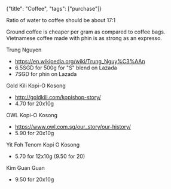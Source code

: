 {"title": "Coffee", "tags": ["purchase"]}

Ratio of water to coffee should be about 17:1

Ground coffee is cheaper per gram as compared to coffee bags.
Vietnamese coffee made with phin is as strong as an expresso.

Trung Nguyen
* https://en.wikipedia.org/wiki/Trung_Nguy%C3%AAn
* 6.5SGD for 500g for "S" blend on Lazada
* 7SGD for phin on Lazada

Gold Kili Kopi-O Kosong
* http://goldkili.com/kopishop-story/
* 4.70 for 20x10g

OWL Kopi-O Kosong
* https://www.owl.com.sg/our_story/our-history/
* 5.90 for 20x10g

Yit Foh Tenom Kopi O Kosong
* 5.70 for 12x10g (9.50 for 20)

Kim Guan Guan
* 9.50 for 20x10g

